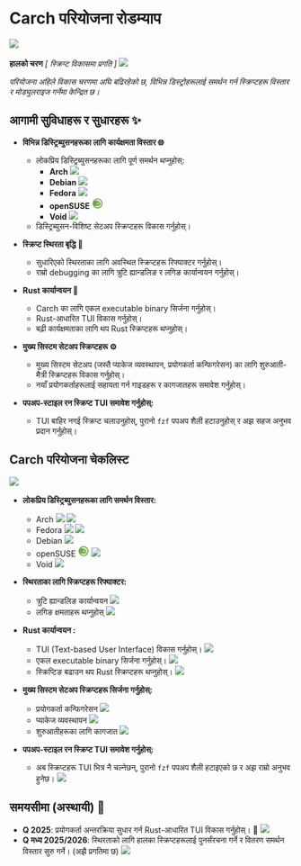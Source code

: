 # Carch परियोजना रोडम्याप 
<img src="https://img.icons8.com/?size=80&id=CBfO8TrnezXC&format=png" width="50" />

**हालको चरण** *[ स्क्रिप्ट विकासमा प्रगति ]* <img src="https://cdn-icons-png.flaticon.com/128/4315/4315445.png" width="20" /> 

*परियोजना अहिले विकास चरणमा अघि बढिरहेको छ, विभिन्न डिस्ट्रोहरूलाई समर्थन गर्न स्क्रिप्टहरू विस्तार र मोड्युलराइज गर्नेमा केन्द्रित छ।*

## आगामी सुविधाहरू र सुधारहरू ✨

- **विभिन्न डिस्ट्रिब्युसनहरूका लागि कार्यक्षमता विस्तार 🌐**
   - लोकप्रिय डिस्ट्रिब्युसनहरूका लागि पूर्ण समर्थन थप्नुहोस्:
     - **Arch** <img src="https://img.icons8.com/?size=48&id=uIXgLv5iSlLJ&format=png" width="20" />
     - **Debian** <img src="https://img.icons8.com/?size=48&id=17838&format=png" width="20" /> 
     - **Fedora** <img src="https://img.icons8.com/?size=48&id=ZbBhBW0N2q3D&format=png" width="20" />
     - **openSUSE** <img src="https://raw.githubusercontent.com/harilvfs/assets/refs/heads/main/suse/opensuse.png" width="20" /> 
     - **Void** <img src="https://upload.wikimedia.org/wikipedia/commons/thumb/0/02/Void_Linux_logo.svg/256px-Void_Linux_logo.svg.png" width="20" /> 
   - डिस्ट्रिब्युसन-विशिष्ट सेटअप स्क्रिप्टहरू विकास गर्नुहोस्।

- **स्क्रिप्ट स्थिरता बृद्धि 🔧**
   - सुधारिएको स्थिरताका लागि अवस्थित स्क्रिप्टहरू रिफ्याक्टर गर्नुहोस्।
   - राम्रो debugging का लागि त्रुटि ह्यान्डलिङ र लगिङ कार्यान्वयन गर्नुहोस्।

- **Rust कार्यान्वयन 🦀**
  - Carch का लागि एकल executable binary सिर्जना गर्नुहोस्। 
  - Rust-आधारित TUI विकास गर्नुहोस्। 
  - बढ़ी कार्यक्षमताका लागि थप Rust स्क्रिप्टहरू थप्नुहोस्। 

- **मुख्य सिस्टम सेटअप स्क्रिप्टहरू ⚙️**
   - मुख्य सिस्टम सेटअप (जस्तै प्याकेज व्यवस्थापन, प्रयोगकर्ता कन्फिगरेसन) का लागि शुरुआती-मैत्री स्क्रिप्टहरू विकास गर्नुहोस्।
   - नयाँ प्रयोगकर्ताहरूलाई सहायता गर्न गाइडहरू र कागजातहरू समावेश गर्नुहोस्।

- **पपअप-स्टाइल रन स्क्रिप्ट TUI समावेश गर्नुहोस्:**  
  - TUI बाहिर नगई स्क्रिप्ट चलाउनुहोस्, पुरानो `fzf` पपअप शैली हटाउनुहोस् र अझ सहज अनुभव प्रदान गर्नुहोस्।

## Carch परियोजना चेकलिस्ट 
<img src="https://cdn-icons-png.flaticon.com/128/8090/8090840.png" width="30" />

- **लोकप्रिय डिस्ट्रिब्युसनहरूका लागि समर्थन विस्तार:**

  - Arch <img src="https://img.icons8.com/?size=48&id=uIXgLv5iSlLJ&format=png" width="20" /> <img src="https://cdn-icons-png.flaticon.com/128/190/190411.png" width="20" /> 
  - Fedora <img src="https://img.icons8.com/?size=48&id=ZbBhBW0N2q3D&format=png" width="20" /> <img src="https://cdn-icons-png.flaticon.com/128/190/190411.png" width="20" />
  - Debian <img src="https://cdn-icons-png.flaticon.com/128/190/190406.png" width="20" /> 
  - openSUSE <img src="https://raw.githubusercontent.com/harilvfs/assets/refs/heads/main/suse/opensuse.png" width="20" /> <img src="https://cdn-icons-png.flaticon.com/128/190/190411.png" width="20" />  
  - Void <img src="https://cdn-icons-png.flaticon.com/128/190/190406.png" width="20" />

- **स्थिरताका लागि स्क्रिप्टहरू रिफ्याक्टर:**

  - त्रुटि ह्यान्डलिङ कार्यान्वयन <img src="https://cdn-icons-png.flaticon.com/128/190/190411.png" width="20" /> 
  - लगिङ क्षमताहरू थप्नुहोस् <img src="https://cdn-icons-png.flaticon.com/128/190/190411.png" width="20" />

- **Rust कार्यान्वयन :**

  - TUI (Text-based User Interface) विकास गर्नुहोस्। <img src="https://cdn-icons-png.flaticon.com/128/190/190411.png" width="20" /> 
  - एकल executable binary सिर्जना गर्नुहोस्। <img src="https://cdn-icons-png.flaticon.com/128/190/190411.png" width="20" /> 
  - स्क्रिप्टिङ बढाउन थप Rust स्क्रिप्टहरू थप्नुहोस्। <img src="https://cdn-icons-png.flaticon.com/128/190/190406.png" width="20" />

- **मुख्य सिस्टम सेटअप स्क्रिप्टहरू सिर्जना गर्नुहोस्:**
  
  - प्रयोगकर्ता कन्फिगरेसन <img src="https://cdn-icons-png.flaticon.com/128/190/190411.png" width="20" />
  - प्याकेज व्यवस्थापन <img src="https://cdn-icons-png.flaticon.com/128/190/190411.png" width="20" />
  - शुरुआतीहरूका लागि कागजात <img src="https://cdn-icons-png.flaticon.com/128/190/190411.png" width="20" />

- **पपअप-स्टाइल रन स्क्रिप्ट TUI समावेश गर्नुहोस्:**  
  - अब स्क्रिप्टहरू TUI भित्र नै चल्नेछन्, पुरानो `fzf` पपअप शैली हटाइएको छ र अझ राम्रो अनुभव हुनेछ। <img src="https://cdn-icons-png.flaticon.com/128/190/190411.png" width="20" />

## समयसीमा (अस्थायी) 📅

- **Q 2025**: प्रयोगकर्ता अन्तरक्रिया सुधार गर्न Rust-आधारित TUI विकास गर्नुहोस्। 🦀 <img src="https://cdn-icons-png.flaticon.com/128/190/190411.png" width="20" />
- **Q मध्य 2025/2026**: स्थिरताको लागि हालका स्क्रिप्टहरूलाई पुनर्संरचना गर्ने र वितरण समर्थन विस्तार सुरु गर्ने। (अझै प्रगतिमा छ) <img src="https://cdn-icons-png.flaticon.com/128/190/190411.png" width="20" />
